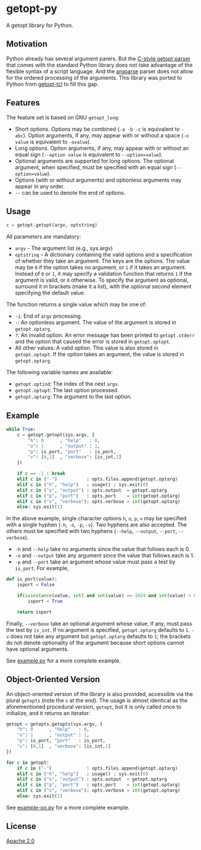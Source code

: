 # getopt-py
A getopt library for Python.


## Motivation

Python already has several argument parers. But the [C-style getopt parser]
that comes with the standard Python library does not take advantage of the
flexible syntax of a script language. And the [argparse] parser does not allow
for the ordered processing of the arguments. This library was ported to Python
from [getopt-tcl] to fill this gap.


## Features

The feature set is based on GNU `getopt_long`:

- Short options. Options may be combined (`-a -b -c` is equivalent to `-abc`).
  Option arguments, if any, may appear with or without a space (`-o value` is
  equivalent to `-ovalue`).
- Long options. Option arguments, if any, may appear with or without an equal sign
  (`--option value` is equivalent to `--option=value`).
- Optional arguments are supported for long options. The optional argument,
  when specified, must be specified with an equal sign (`--option=value`).
- Options (with or without arguments) and optionless arguments may appear in
  any order.
- `--` can be used to denote the end of options.


## Usage
```python
c = getopt.getopt(argv, optstring)
```

All parameters are mandatory:
- `argv` - The argument list (e.g., sys.argv)
- `optstring` - A dictionary containing the valid options and a specification
  of whether they take an argument. The keys are the options. The value may be
  `0` if the option takes no argument, or `1` if it takes an argument. Instead
  of `0` or `1`, it may specify a validation function that returns `1` if the
  argument is valid, or `0` otherwise. To specify the argument as optional,
  surround it in brackets (make it a list), with the optional second element
  specifying the default value.

The function returns a single value which may be one of:
- `-1`: End of `argv` processing.
- `-`: An optionless argument. The value of the argument is stored in `getopt.optarg`.
- `?`: An invalid option. An error message has been printed to `getopt.stderr` and the
  option that caused the error is stored in `getopt.optopt`.
- All other values: A valid option. This value is also stored in `getopt.optopt`. If
  the option takes an argument, the value is stored in `getopt.optarg`.

The following variable names are available:
- `getopt.optind`: The index of the next `argv`.
- `getopt.optopt`: The last option processed.
- `getopt.optarg`: The argument to the last option.



## Example
```python
while True:
    c = getopt.getopt(sys.argv, {
        "h": 0      , "help"   : 0,
        "o": 1      , "output" : 1,
        "p": is_port, "port"   : is_port,
        "v": [0,1]  , "verbose": [is_int,1]
    })

    if c == -1 : break
    elif c in ("-")           : opts.files.append(getopt.optarg)
    elif c in ("h", "help")   : usage() ; sys.exit(0)
    elif c in ("o", "output") : opts.output  = getopt.optarg
    elif c in ("p", "port")   : opts.port    = int(getopt.optarg)
    elif c in ("v", "verbose"): opts.verbose = int(getopt.optarg)
    else: sys.exit(1)
```

In the above example, single character options `h`, `o`, `p`, `v` may be
specified with a single hyphen (`-h`, `-o`, `-p`, `-v`). Two hyphens are also
accepted. The others must be specified with two hyphens (`--help`,
`--output`, `--port`, `--verbose`).

- `-h` and `--help` take no arguments since the value that follows each is 0.
- `-o` and `--output` take any argument since the value that follows each is 1.
- `-p` and `--port` take an argument whose value must pass a test by `is_port`.
  For example,

```python
def is_port(value):
    isport = False

    if(isinstance(value, int) and int(value) >= 1024 and int(value) < 65536):
        isport = True

    return isport
```

Finally, `--verbose` take an optional argument whose value, if any, must pass
the test by `is_int`. If no argument is specified, `getopt.optarg` defaults to
`1`. `-v` does not take any argument but `getopt.optarg` defaults to `1`; the
brackets do not denote optionality of the argument because short options cannot
have optional arguments.

See [example.py] for a more complete example.


## Object-Oriented Version

An object-oriented version of the library is also provided, accessible via the
plural `getopts` (note the `s` at the end).  The usage is almost identical as
the aforementioned procedural version, `getopt`, but it is only called once to
initialize, and it returns an iterator:
```python
getopt = getopts.getopts(sys.argv, {
    "h": 0      , "help"   : 0,
    "o": 1      , "output" : 1,
    "p": is_port, "port"   : is_port,
    "v": [0,1]  , "verbose": [is_int,1]
})

for c in getopt:
    if c in ("-")             : opts.files.append(getopt.optarg)
    elif c in ("h", "help")   : usage() ; sys.exit(0)
    elif c in ("o", "output") : opts.output  = getopt.optarg
    elif c in ("p", "port")   : opts.port    = int(getopt.optarg)
    elif c in ("v", "verbose"): opts.verbose = int(getopt.optarg)
    else: sys.exit(1)
```

See [example-oo.py] for a more complete example.


## License

[Apache 2.0]


[C-style getopt parser]: <https://docs.python.org/3.1/library/getopt.html>
[argparse]: <https://docs.python.org/3/library/argparse.html>
[getopt-tcl]: <https://github.com/markuskimius/getopt-tcl/>
[example.py]: <https://github.com/markuskimius/getopt-py/blob/master/test/example.py>
[example-oo.py]: <https://github.com/markuskimius/getopt-py/blob/master/test/example-oo.py>
[Apache 2.0]: <https://github.com/markuskimius/getopt-py/blob/master/LICENSE>

